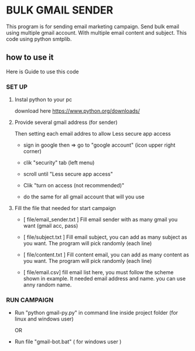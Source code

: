 # BULK GMAIL SENDER 

This program is for sending email marketing campaign. Send bulk email using multiple gmail account. With multiple email content and subject.
This code using python smtplib.

## how to use it 

Here is Guide to use this code


### SET UP

1. Instal python to your pc

	download here https://www.python.org/downloads/

2. Provide several gmail address (for sender)

	 Then setting each email addres to allow Less secure app access

	 - sign in google then => go to "google account" (icon upper right corner)

	 - clik "security" tab (left menu)

	 - scroll until "Less secure app access"

	 - Clik "turn on access (not recommended)"

	 - do the same for all gmail account that will you use

4. Fill the file that needed for start campaign

	 - [ file/email_sender.txt ] Fill email sender with as many gmail you want (gmail acc, pass)

	 - [ file/subject.txt ] Fill email subject, you can add as many subject as you want. The program will pick randomly (each line)

	 - [ file/content.txt ] Fill content email, you can add as many content as you want. The program will pick randomly (each line)

	 - [ file/email.csv] fill email list here, you must follow the scheme shown in example. It needed email address and name. you can use anny random name.



### RUN CAMPAIGN

- Run "python gmail-py.py" in command line inside project folder (for linux and windows user)

	OR

- Run file "gmail-bot.bat"  ( for windows user )